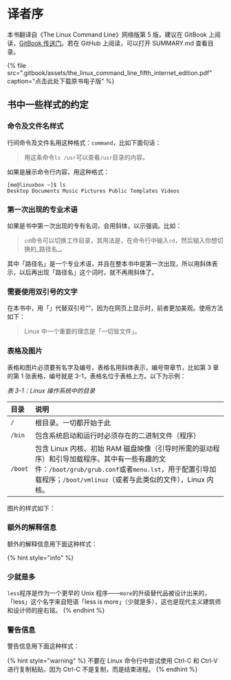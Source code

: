 # 译者序

本书翻译自《The Linux Command Line》网络版第 5 版，建议在 GitBook 上阅读，[GitBook 传送门](https://app.gitbook.com/@supermouse/s/the-linux-command-line/v/main/)。若在 GitHub 上阅读，可以打开 SUMMARY.md 查看目录。

{% file src=".gitbook/assets/the\_linux\_command\_line\_fifth\_internet\_edition.pdf" caption="点击此处下载原书电子版" %}

## 书中一些样式的约定

### 命令及文件名样式

行间命令及文件名用这种格式：`command`，比如下面句话：

> 用这条命令`ls /usr`可以查看`/usr`目录的内容。

如果是展示命令行内容，用这种格式：

```text
[me@linuxbox ~]$ ls
Desktop Documents Music Pictures Public Templates Videos
```

### 第一次出现的专业术语

如果是书中第一次出现的专有名词，会用斜体，以示强调。比如：

> `cd`命令可以切换工作目录，其用法是，在命令行中输入`cd`，然后输入你想切换的_路径名_。

其中「路径名」是一个专业术语，并且在整本书中是第一次出现，所以用斜体表示，以后再出现「路径名」这个词时，就不再用斜体了。

### 需要使用双引号的文字

在本书中，用「」代替双引号“”，因为在网页上显示时，前者更加美观。使用方法如下：

> Linux 中一个重要的理念是「一切皆文件」。

### 表格及图片

表格和图片必须要有名字及编号，表格名用斜体表示，编号带章节，比如第 3 章的第 1 张表格，编号就是 3-1，表格名位于表格上方。以下为示例：

_表 3-1：Linux 操作系统中的目录_

| 目录 | 说明 |
| :--- | :--- |
| `/` | 根目录。一切都开始于此 |
| `/bin` | 包含系统启动和运行时必须存在的二进制文件（程序） |
| `/boot` | 包含 Linux 内核、初始 RAM 磁盘映像（引导时所需的驱动程序）和引导加载程序。其中有一些有趣的文件：`/boot/grub/grub.conf`或者`menu.lst`，用于配置引导加载程序；`/boot/vmlinuz`（或者与此类似的文件），Linux 内核。 |

图片的样式如下：



### 额外的解释信息

额外的解释信息用下面这种样式：

{% hint style="info" %}
### 少就是多

`less`程序是作为一个更早的 Unix 程序——`more`的升级替代品被设计出来的，「less」这个名字来自短语「less is more」（少就是多），这也是现代主义建筑师和设计师的座右铭。
{% endhint %}

### 警告信息

警告信息用下面这种样式：

{% hint style="warning" %}
不要在 Linux 命令行中尝试使用 Ctrl-C 和 Ctrl-V 进行复制粘贴，因为 Ctrl-C 不是复制，而是结束进程。
{% endhint %}


